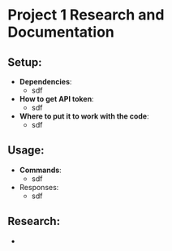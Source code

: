 # Project 1 Research and Documentation

## Setup:

- **Dependencies**:
  - sdf
- **How to get API token**:
  - sdf
- **Where to put it to work with the code**:
  - sdf

## Usage:

- **Commands**:
  - sdf
- Responses:
  - sdf

## Research:

- 


